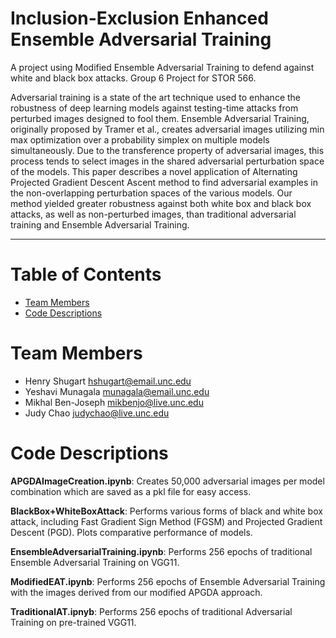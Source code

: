 # Inclusion-Exclusion Enhanced Ensemble Adversarial Training

A project using Modified Ensemble Adversarial Training to defend against white and black box attacks. Group 6 Project for STOR 566.

Adversarial training is a state of the art technique used to enhance the robustness of deep learning models against testing-time attacks from perturbed images designed to fool them. Ensemble Adversarial Training, originally proposed by Tramer et al., creates adversarial images utilizing min max optimization over a probability simplex on multiple models simultaneously. Due to the transference property of adversarial images, this process tends to select images in the shared adversarial perturbation space of the models. This paper describes a novel application of Alternating Projected Gradient Descent Ascent method to find adversarial examples in the non-overlapping perturbation spaces of the various models. Our method yielded greater robustness against both white box and black box attacks, as well as non-perturbed images, than traditional adversarial training and Ensemble Adversarial Training.

<hr>

# Table of Contents
* [Team Members](#team-members)
* [Code Descriptions](#code-descriptions)

# <a name="team-members"></a>Team Members
* Henry Shugart <hshugart@email.unc.edu>
* Yeshavi Munagala <munagala@email.unc.edu>
* Mikhal Ben-Joseph <mikbenjo@live.unc.edu>
* Judy Chao <judychao@live.unc.edu>

# <a name="code-descriptions"></a>Code Descriptions

**APGDAImageCreation.ipynb**: Creates 50,000 adversarial images per model combination which are saved as a pkl file for easy access.

**BlackBox+WhiteBoxAttack**: Performs various forms of black and white box attack, including Fast Gradient Sign Method (FGSM) and Projected Gradient Descent (PGD). Plots comparative performance of models.

**EnsembleAdversarialTraining.ipynb**: Performs 256 epochs of traditional Ensemble Adversarial Training on VGG11. 

**ModifiedEAT.ipynb**: Performs 256 epochs of Ensemble Adversarial Training with the images derived from our modified APGDA approach. 

**TraditionalAT.ipnyb**: Performs 256 epochs of traditional Adversarial Training on pre-trained VGG11.
